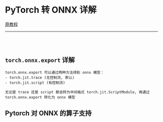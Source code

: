 # PyTorch 转 ONNX 详解

[原教程](https://mmdeploy.readthedocs.io/zh-cn/latest/tutorial/03_pytorch2onnx.html)

---

<br>
<br>

## `torch.onnx.export` 详解

    torch.onnx.export 可以通过两种方法得到 onnx 模型：
    - torch.jit.trace (无控制流, 默认)
    - torch.jit.script (有控制流)

    无论是 trace 还是 script 都会转为中间格式 torch.jit.ScriptModule, 再通过 torch.onnx.export 转化为 onnx 模型



## Pytorch 对 ONNX 的算子支持
